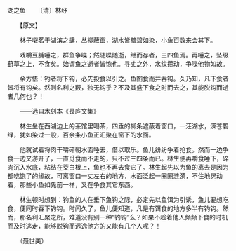 湖之鱼
　　〔清〕林纾 

　　【原文】

　　林子啜茗于湖滨之肆，丛柳蔽窗，湖水皆黯碧如染，小鱼百数来会其下。

　　戏嚼豆脯唾之，群鱼争喋；然随喋随逝，继而存者，三四鱼焉。再唾之，坠缀葑草之上，不食矣。始谓鱼之逝者皆饱也。寻丈之外，水纹攒动，争喋他物如故。

　　余方悟：钓者将下钩，必先投食以引之。鱼图食而并吞钩。久乃知，凡下食者皆将有钩矣。然则名利之薮，独无钩乎？不及其盛下食之时而去之，其能脱钩而逝者几何也？！

　　——选自木刻本《畏庐文集》　　

　　林生坐在西湖边上的茶馆里喝茶，四垂的柳条遮蔽着窗口，一汪湖水，深苍碧绿，犹如染过一般，百余条小鱼正汇聚在窗下的水面。

　　他就试着将肉干嚼碎朝水面唾去，借以取乐。鱼儿纷纷争着抢食。然而一边争食一边又游开了，一直觅食而不走的，只不过三四条而已。林生便再嚼食唾下，碎肉沉入水底，粘结在茭白根上，鱼也不再去食它了。林生起先以为鱼的离去是因为都吃饱了的缘故，可离窗口一丈左右的地方，水面泛起一圈圈涟漪，不住地晃动着，那些小鱼如先前一样，又在争食其它东西。

　　林生顿时想到：钓鱼的人在垂下鱼钩之际，必定先以鱼饵为引诱，鱼儿要想吃食，便同时吞下钓钩。时间久了，鱼儿便知道，凡是有饵食的地方多半有钓钩。然而，那名利汇聚之所，难道没有别一种“钓钩”么？如果不趁着他人频频下食的时机而及时逃走，能够脱钩而远逸他方的又能有几个人呢？！

　　（聂世美） 


